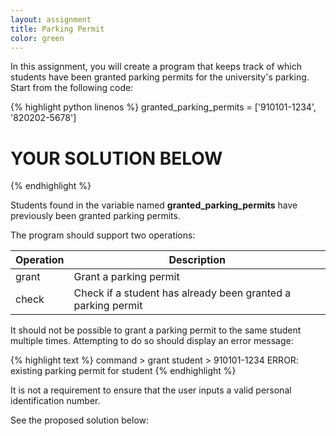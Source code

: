 ```yaml
---
layout: assignment
title: Parking Permit
color: green
---
```

In this assignment, you will create a program that keeps track of which students have been granted parking permits for the university's parking. Start from the following code:

{% highlight python linenos %}
granted_parking_permits = ['910101-1234', '820202-5678']

# YOUR SOLUTION BELOW
{% endhighlight %}

Students found in the variable named **granted_parking_permits** have previously been granted parking permits.

The program should support two operations:

| Operation | Description |
| --------- | ----------- |
| grant     | Grant a parking permit |
| check     | Check if a student has already been granted a parking permit |

It should not be possible to grant a parking permit to the same student multiple times. Attempting to do so should display an error message:

{% highlight text %}
command > grant
student > 910101-1234
ERROR: existing parking permit for student
{% endhighlight %}

It is not a requirement to ensure that the user inputs a valid personal identification number.

See the proposed solution below: